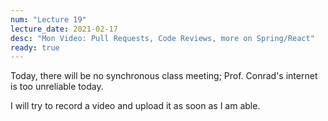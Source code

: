 ```yaml
---
num: "Lecture 19"
lecture_date: 2021-02-17
desc: "Mon Video: Pull Requests, Code Reviews, more on Spring/React"
ready: true
---
```


Today, there will be no synchronous class meeting; Prof. Conrad's internet is too unreliable today.

I will try to record a video and upload it as soon as I am able.

